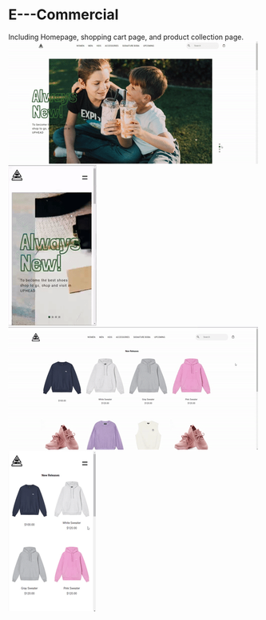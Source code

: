 # E---Commercial
Including Homepage, shopping cart page, and product collection page.
![image](https://github.com/AuroraDai/E---Commercial/blob/main/gif/webshow.gif)
![image](https://github.com/AuroraDai/E---Commercial/blob/main/gif/e-commerical-reponsive.gif)
![image](https://github.com/AuroraDai/E---Commercial/blob/main/gif/e-commercial-women.gif)
![image](https://github.com/AuroraDai/E---Commercial/blob/main/gif/e-commerical-women-responsive.gif)
